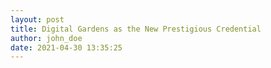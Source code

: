```yaml
---
layout: post
title: Digital Gardens as the New Prestigious Credential
author: john_doe
date: 2021-04-30 13:35:25
---
```

